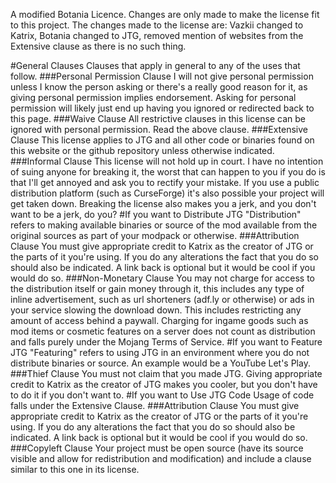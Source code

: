 
A modified Botania Licence. Changes are only made to make the license fit to this project. The changes made to the license are: Vazkii changed to Katrix, Botania changed to JTG, removed mention of websites from the Extensive clause as there is no such thing.

#General Clauses
Clauses that apply in general to any of the uses that follow.
###Personal Permission Clause
I will not give personal permission unless I know the person asking or there's a really good reason for it, as giving personal permission implies endorsement. Asking for personal permission will likely just end up having you ignored or redirected back to this page.
###Waive Clause
All restrictive clauses in this license can be ignored with personal permission. Read the above clause.
###Extensive Clause
This license applies to JTG and all other code or binaries found on this website or the github repository unless otherwise indicated.
###Informal Clause
This license will not hold up in court. I have no intention of suing anyone for breaking it, the worst that can happen to you if you do is that I'll get annoyed and ask you to rectify your mistake. If you use a public distribution platform (such as CurseForge) it's also possible your project will get taken down. Breaking the license also makes you a jerk, and you don't want to be a jerk, do you?
#If you want to Distribute JTG
"Distribution" refers to making available binaries or source of the mod available from the original sources as part of your modpack or otherwise.
###Attribution Clause
You must give appropriate credit to Katrix as the creator of JTG or the parts of it you're using. If you do any alterations the fact that you do so should also be indicated. A link back is optional but it would be cool if you would do so.
###Non-Monetary Clause
You may not charge for access to the distribution itself or gain money through it, this includes any type of inline advertisement, such as url shorteners (adf.ly or otherwise) or ads in your service slowing the download down. This includes restricting any amount of access behind a paywall. Charging for ingame goods such as mod items or cosmetic features on a server does not count as distribution and falls purely under the Mojang Terms of Service.
#If you want to Feature JTG
"Featuring" refers to using JTG in an environment where you do not distribute binaries or source. An example would be a YouTube Let's Play.
###Thief Clause
You must not claim that you made JTG. Giving appropriate credit to Katrix as the creator of JTG makes you cooler, but you don't have to do it if you don't want to.
#If you want to Use JTG Code
Usage of code falls under the Extensive Clause.
###Attribution Clause
You must give appropriate credit to Katrix as the creator of JTG or the parts of it you're using. If you do any alterations the fact that you do so should also be indicated. A link back is optional but it would be cool if you would do so.
###Copyleft Clause
Your project must be open source (have its source visible and allow for redistribution and modification) and include a clause similar to this one in its license.
